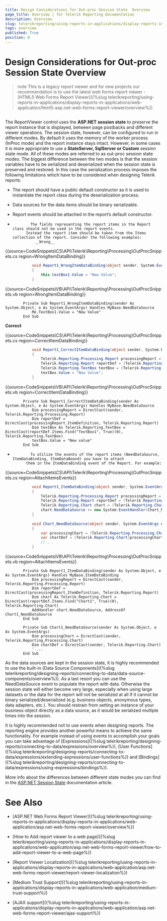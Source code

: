 ```yaml
---
title: Design Considerations for Out-proc Session State  Overview
page_title: Overview | for Telerik Reporting Documentation
description: Overview
slug: telerikreporting/using-reports-in-applications/display-reports-in-applications/web-application/asp.net-web-forms-report-viewer/design-considerations-for-out-proc-session-state-/overview
tags: overview
published: True
position: 0
---
```


# Design Considerations for Out-proc Session State  Overview



>note This is a legacy report viewer and for new projects our recommendation is to use the latest web forms report viewer -           [HTML5 Web Forms Report Viewer]({%slug telerikreporting/using-reports-in-applications/display-reports-in-applications/web-application/html5-asp.net-web-forms-report-viewer/overview%})


## 

The ReportViewer control uses the __ASP.NET session state__ to preserve the report instance that is displayed,           between page postbacks and different viewer operations. The session state, however, can be configured to run in different modes.           By default it uses the memory of the worker process (InProc mode) and the report instance stays intact. However, in some cases           it is more appropriate to use a __StateServer, SqlServer or Custom__ session state mode. All of these modes are referred to as out-proc           session state modes. The biggest difference between the two modes is that the session variables have to be serialized and deserialized           when the session state is preserved and restored. In this case the serialization process imposes the following limitations which have to           be considered when designing Telerik reports:         

* The report should have a public default constructor as it is used to instantiate the report class during the deserialization process.

* Data sources for the data items should be binary serializable.

* Report events should be attached in the report’s default constructor.

*             The fields representing the report items in the Report class should not be used in the report events.
            Instead the report item should be taken from the Items collection of the report. Consider the following examples:
                __Wrong__

{{source=CodeSnippets\CS\API\Telerik\Reporting\Processing\OutProcSnippets.cs region=WrongItemDataBinding}}
````C#
	        void Report1_WrongItemDataBinding(object sender, System.EventArgs e)
	        {
	            this.textBox1.Value = "New Value";
	        }
````



{{source=CodeSnippets\VB\API\Telerik\Reporting\Processing\OutProcSnippets.vb region=WrongItemDataBinding}}
````VB
	    Private Sub Report1_WrongItemDataBinding(sender As System.Object, e As System.EventArgs) Handles MyBase.NeedDataSource
	        Me.TextBox1.Value = "New Value"
	    End Sub
````

__Correct__

{{source=CodeSnippets\CS\API\Telerik\Reporting\Processing\OutProcSnippets.cs region=CorrectItemDataBinding}}
````C#
	        void Report1_CorrectItemDataBinding(object sender, System.EventArgs e)
	        {
	            Telerik.Reporting.Processing.Report processingReport = (Telerik.Reporting.Processing.Report)sender;
	            Telerik.Reporting.Report reportDef = (Telerik.Reporting.Report)processingReport.ItemDefinition;
	            Telerik.Reporting.TextBox textBox = (Telerik.Reporting.TextBox)(reportDef.Items.Find("textBox1", true)[0]);
	            textBox.Value = "New Value";
	        }
````



{{source=CodeSnippets\VB\API\Telerik\Reporting\Processing\OutProcSnippets.vb region=CorrectItemDataBinding}}
````VB
	    Private Sub Report1_CorrectItemDataBinding(sender As System.Object, e As System.EventArgs) Handles MyBase.NeedDataSource
	        Dim processingReport = DirectCast(sender, Telerik.Reporting.Processing.Report)
	        Dim reportDef = DirectCast(processingReport.ItemDefinition, Telerik.Reporting.Report)
	        Dim textBox As Telerik.Reporting.TextBox = DirectCast(reportDef.Items.Find("TextBox1", True)(0), Telerik.Reporting.TextBox)
	        textBox.Value = "New value"
	    End Sub
````



*             To utilize the events of the report items (NeedDataSource, ItemDataBinding, ItemDataBound) you have to attach
            them in the ItemDataBinding event of the Report. For example:
              

{{source=CodeSnippets\CS\API\Telerik\Reporting\Processing\OutProcSnippets.cs region=AttachItemsEvents}}
````C#
	        void Report1_ItemDataBinding(object sender, System.EventArgs e)
	        {
	            Telerik.Reporting.Processing.Report processingReport = (Telerik.Reporting.Processing.Report)sender;
	            Telerik.Reporting.Report reportDef = (Telerik.Reporting.Report)processingReport.ItemDefinition;
	            Telerik.Reporting.Chart chart = (Telerik.Reporting.Chart)(reportDef.Items.Find("chart1", true)[0]);
	            chart.NeedDataSource += new System.EventHandler(Chart_NeedDataSource);
	        }
	
	        void Chart_NeedDataSource(object sender, System.EventArgs e)
	        {
	            var processingChart = (Telerik.Reporting.Processing.Chart)sender;
	            var chartDef = (Telerik.Reporting.Chart)processingChart.ItemDefinition;
	            // . . .
	        }
````



{{source=CodeSnippets\VB\API\Telerik\Reporting\Processing\OutProcSnippets.vb region=AttachItemsEvents}}
````VB
	    Private Sub Report1_ItemDataBinding(sender As System.Object, e As System.EventArgs) Handles MyBase.ItemDataBinding
	        Dim processingReport = DirectCast(sender, Telerik.Reporting.Processing.Report)
	        Dim reportDef = DirectCast(processingReport.ItemDefinition, Telerik.Reporting.Report)
	        Dim chart As Telerik.Reporting.Chart = DirectCast(reportDef.Items.Find("Chart1", True)(0), Telerik.Reporting.Chart)
	        AddHandler chart.NeedDataSource, AddressOf Chart1_NeedDataSource
	    End Sub
	
	    Private Sub Chart1_NeedDataSource(sender As System.Object, e As System.EventArgs)
	        Dim processingChart = DirectCast(sender, Telerik.Reporting.Processing.Chart)
	        Dim chartDef = DirectCast(sender, Telerik.Reporting.Chart)
	        ' ...
	    End Sub
````



As the data sources are kept in the session state, it is highly recommended to use the built-in [Data Source Components]({%slug telerikreporting/designing-reports/connecting-to-data/data-source-components/overview%}).           As a last resort you can use the NeedDataSource event to populate the report with data. Otherwise the session state will either           become very large, especially when using large datasets or the data for the report will not be serialized at all if it cannot be           binary serialized/deserialized (e.g. business objects, anonymous types, data adapters, etc.). You should restrain from setting an           instance of your business object directly as a data source, as it would be serialized multiple times into the session.         

It is highly recommended not to use events when designing reports. The reporting engine provides another powerful means to achieve the           same functionality. For example instead of using events to accomplish your goals you can take advantage of            [Expressions]({%slug telerikreporting/designing-reports/connecting-to-data/expressions/overview%}), [User Functions]({%slug telerikreporting/designing-reports/connecting-to-data/expressions/extending-expressions/user-functions%}) and            [Bindings]({%slug telerikreporting/designing-reports/connecting-to-data/expressions/using-expressions/bindings%}).         

More info about the differences between different state modes you can find in the           [ASP.NET Session State](http://msdn.microsoft.com/en-us/library/ms972429.aspx) documentation article.         

# See Also


 * [ASP.NET Web Forms Report Viewer]({%slug telerikreporting/using-reports-in-applications/display-reports-in-applications/web-application/asp.net-web-forms-report-viewer/overview%})

 * [How to Add report viewer to a web page]({%slug telerikreporting/using-reports-in-applications/display-reports-in-applications/web-application/asp.net-web-forms-report-viewer/how-to-add-report-viewer-to-a-web-page%})

 * [Report Viewer Localization]({%slug telerikreporting/using-reports-in-applications/display-reports-in-applications/web-application/asp.net-web-forms-report-viewer/report-viewer-localization%})

 * [Medium Trust Support]({%slug telerikreporting/using-reports-in-applications/display-reports-in-applications/web-application/medium-trust-support%})

 * [AJAX support]({%slug telerikreporting/using-reports-in-applications/display-reports-in-applications/web-application/asp.net-web-forms-report-viewer/ajax-support%})
